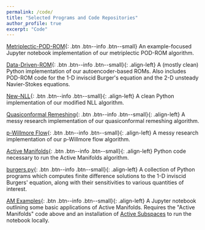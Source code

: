 ```yaml
---
permalink: /code/
title: "Selected Programs and Code Repositories"
author_profile: true
excerpt: "Code"
---
```


[Metriplectic-POD-ROM](https://github.com/agrubertx/metriplectic_POD-ROM){: .btn .btn--info .btn--small}  An example-focused Jupyter notebook implementation of our metriplectic POD-ROM algorithm.

[Data-Driven-ROM](https://github.com/agrubertx/Data-Driven-ROM){: .btn .btn--info .btn--small}{: .align-left}  A (mostly clean) Python implementation of our autoencoder-based ROMs.  Also includes POD-ROM code for the 1-D inviscid Burger's equation and the 2-D unsteady Navier-Stokes equations.

[New-NLL](https://github.com/agrubertx/New-NLL){: .btn .btn--info .btn--small}{: .align-left}  A clean Python implementation of our modified NLL algorithm.

[Quasiconformal Remeshing](https://github.com/agrubertx/MyFEMuS/tree/anthony/applications/Conformal/ex8){: .btn .btn--info .btn--small}{: .align-left}  A messy research implementation of our quasiconformal remeshing algorithm.

[p-Willmore Flow](https://github.com/agrubertx/MyFEMuS/tree/anthony/applications/Willmore/WillmoreSurface/ex1){: .btn .btn--info .btn--small}{: .align-left}  A messy research implementation of our p-Willmore flow algorithm.

[Active Manifolds](https://github.com/bridgesra/active-manifold-icml2019-code){: .btn .btn--info .btn--small}{: .align-left}  Python code necessary to run the Active Manifolds algorithm.

[burgers.py](/files/code/burgers.py){: .btn .btn--info .btn--small}{: .align-left}  A collection of Python programs which computes finite difference solutions to the 1-D inviscid Burgers' equation, along with their sensitivities to various quantities of interest.

[AM Examples](https://github.com/agrubertx/AMv2/blob/master/ipynb%20files/Examples_toy_and_MHD.ipynb){: .btn .btn--info .btn--small}{: .align-left}  A Jupyter notebook outlining some basic applications of Active Manifolds. Requires the "Active Manifolds" code above and an installation of
[Active Subspaces](https://github.com/paulcon/active_subspaces) to run the notebook locally.
